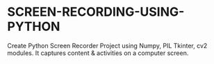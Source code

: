 # SCREEN-RECORDING-USING-PYTHON
Create Python Screen Recorder Project using Numpy, PIL Tkinter, cv2 modules. It captures content &amp; activities on a computer screen.
